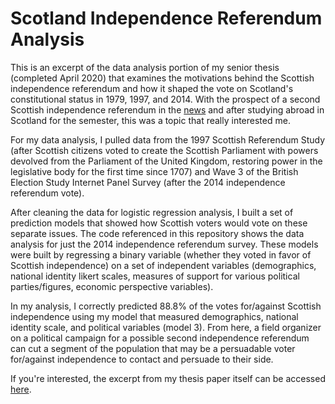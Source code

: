 # Scotland Independence Referendum Analysis 

This is an excerpt of the data analysis portion of my senior thesis (completed April 2020) that examines the motivations behind the Scottish independence referendum and how it shaped the vote on Scotland's constitutional status in 1979, 1997, and 2014. With the prospect of a second Scottish independence referendum in the [news](https://www.bbc.com/news/uk-scotland-scotland-politics-48026430) and after studying abroad in Scotland for the semester, this was a topic that really interested me.

For my data analysis, I pulled data from the 1997 Scottish Referendum Study (after Scottish citizens voted to create the Scottish Parliament with powers devolved from the Parliament of the United Kingdom, restoring power in the legislative body for the first time since 1707) and Wave 3 of the British Election Study Internet Panel Survey (after the 2014 independence referendum vote). 

After cleaning the data for logistic regression analysis, I built a set of prediction models that showed how Scottish voters would vote on these separate issues. The code referenced in this repository shows the data analysis for just the 2014 independence referendum survey. These models were built by regressing a binary variable (whether they voted in favor of Scottish independence) on a set of independent variables (demographics, national identity likert scales, measures of support for various political parties/figures, economic perspective variables).

In my analysis, I correctly predicted 88.8% of the votes for/against Scottish independence using my model that measured demographics, national identity scale, and political variables (model 3). From here, a field organizer on a political campaign for a possible second independence referendum can cut a segment of the population that may be a persuadable voter for/against independence to contact and persuade to their side.

If you're interested, the excerpt from my thesis paper itself can be accessed [here](https://docs.google.com/document/d/1ccC1L3tHLcaGzhkHwy83AmdIu8RPJnG2uArb3x3AJOo/edit#heading=h.26in1rg).
